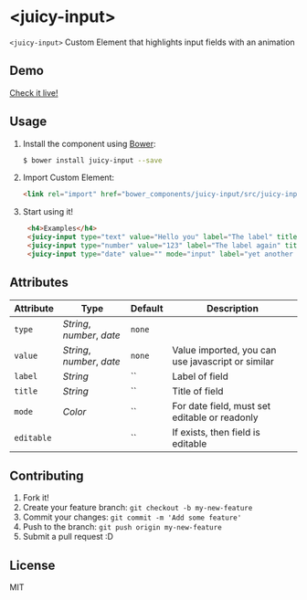 # &lt;juicy-input&gt;

`<juicy-input>` Custom Element that highlights input fields with an animation

## Demo

[Check it live!](http://juicy.github.io/juicy-input)

## Usage

1. Install the component using [Bower](http://bower.io/):

    ```sh
    $ bower install juicy-input --save
	```

2. Import Custom Element:

    ```html
    <link rel="import" href="bower_components/juicy-input/src/juicy-input.html">
    ```

3. Start using it!

    ```html
	 <h4>Examples</h4>
     <juicy-input type="text" value="Hello you" label="The label" title="The title" editable></juice-input>
	 <juicy-input type="number" value="123" label="The label again" title="The Title again" editable></juice-input>
	 <juicy-input type="date" value="" mode="input" label="yet another label" editable></juice-input>
    ```

## Attributes

Attribute         | Type           					| Default      | Description
---               | ---            					| ---          | ---
`type`            | *String*, *number*, *date*      | `none`       |  
`value`   	      | *String*, *number*, *date*		| `none`       | Value imported, you can use javascript or similar
`label`     	  | *String*     				    | ``    	   | Label of field
`title`    		  | *String*     				    | ``           | Title of field
`mode`            | *Color*       				    | ``      	   | For date field, must set editable or readonly
`editable`   	  |             					| ``           | If exists, then field is editable


## Contributing

1. Fork it!
2. Create your feature branch: `git checkout -b my-new-feature`
3. Commit your changes: `git commit -m 'Add some feature'`
4. Push to the branch: `git push origin my-new-feature`
5. Submit a pull request :D

## License

MIT
